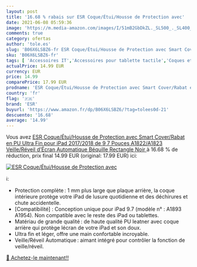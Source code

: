 ```yaml
---
layout: post
title: '16.68 % rabais sur ESR Coque/Étui/Housse de Protection avec'
date: 2021-06-08 05:59:36
image: 'https://m.media-amazon.com/images/I/51mB2GbDkZL._SL500_._SL400_.jpg'
comments: true
category: ofertas
author: 'tole.es'
slug: 'B06X6LSBZ6-fr ESR Coque/Étui/Housse de Protection avec Smart Cover/Rabat...'
sku: 'B06X6LSBZ6-fr'
tags: [ 'Accessoires IT','Accessoires pour tablette tactile','Coques et étuis pour tablette tactile','Coques, housses et sacoches pour tablette tactile','Informatique','esr', ]
actualPrice: 14.99 EUR
currency: EUR
price: 14.99
comparePrice: 17.99 EUR
prodname: 'ESR Coque/Étui/Housse de Protection avec Smart Cover/Rabat en PU Ultra Fin pour iPad 2017/2018 de 9 7 Pouces  A1822/A1823   Veille/Réveil d’Écran Automatique  Béquille Rectangle   Noir '
country: 'fr'
flag: '🇫🇷'
brand: 'ESR'
buyurl: 'https://www.amazon.fr/dp/B06X6LSBZ6/?tag=tolees0d-21'
descuento: '16.68'
average: '14.99'
---
```


Vous avez [ESR Coque/Étui/Housse de Protection avec Smart Cover/Rabat en PU Ultra Fin pour iPad 2017/2018 de 9 7 Pouces  A1822/A1823   Veille/Réveil d’Écran Automatique  Béquille Rectangle   Noir ](https://www.amazon.fr/dp/B06X6LSBZ6/?tag=tolees0d-21)  à  16.68 % de réduction, prix final  14.99 EUR (original: 17.99 EUR) ici:

[![ESR Coque/Étui/Housse de Protection avec](https://m.media-amazon.com/images/I/51mB2GbDkZL._SL500_._SL400_.jpg)](https://www.amazon.fr/dp/B06X6LSBZ6/?tag=tolees0d-21)

ℹ️:

- Protection complète : 1 mm plus large que plaque arrière, la coque intérieure protège votre iPad de lusure quotidienne et des déchirures et chute accidentelle.
- [Compatibilité] : Conception unique pour iPad 9.7 (modèle n° : A1893 A1954). Non compatible avec le reste des iPad ou tablettes.
- Matériau de grande qualité : de haute qualité PU leatner avec coque arrière qui protège lécran de votre iPad et son doux.
- Ultra fin et léger, offre une main confortable incroyable.
- Veille/Réveil Automatique : aimant intégré pour contrôler la fonction de veille/réveil.

[🛒 Achetez-le maintenant!!](https://www.amazon.fr/dp/B06X6LSBZ6/?tag=tolees0d-21)
